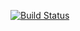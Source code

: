 [![Build Status](https://travis-ci.org/MityakovSA/BinarySearchTree.svg?branch=master)](https://travis-ci.org/MityakovSA/BinarySearchTree)
